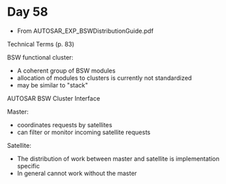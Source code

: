 # Day 58

* From AUTOSAR\_EXP\_BSWDistributionGuide.pdf

Technical Terms (p. 83)

BSW functional cluster:
* A coherent group of BSW modules
* allocation of modules to clusters is currently not standardized
* may be similar to "stack" 

AUTOSAR BSW Cluster Interface

Master:
* coordinates requests by satellites
* can filter or monitor incoming satellite requests

Satellite:
* The distribution of work between master and satellite is implementation specific
* In general cannot work without the master
